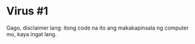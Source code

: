 # Virus #1

Gago, disclaimer lang:
	itong code na ito ang makakapinsala ng computer mo, kaya ingat lang.
